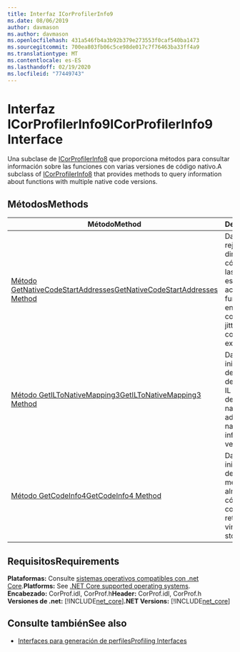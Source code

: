 ```yaml
---
title: Interfaz ICorProfilerInfo9
ms.date: 08/06/2019
author: davmason
ms.author: davmason
ms.openlocfilehash: 431a546fb4a3b92b379e273553f0caf540ba1473
ms.sourcegitcommit: 700ea803fb06c5ce98de017c7f76463ba33ff4a9
ms.translationtype: MT
ms.contentlocale: es-ES
ms.lasthandoff: 02/19/2020
ms.locfileid: "77449743"
---
```

# <a name="icorprofilerinfo9-interface"></a><span data-ttu-id="45bbc-102">Interfaz ICorProfilerInfo9</span><span class="sxs-lookup"><span data-stu-id="45bbc-102">ICorProfilerInfo9 Interface</span></span>

<span data-ttu-id="45bbc-103">Una subclase de [ICorProfilerInfo8](icorprofilerinfo8-interface.md) que proporciona métodos para consultar información sobre las funciones con varias versiones de código nativo.</span><span class="sxs-lookup"><span data-stu-id="45bbc-103">A subclass of [ICorProfilerInfo8](icorprofilerinfo8-interface.md) that provides methods to query information about functions with multiple native code versions.</span></span>  

## <a name="methods"></a><span data-ttu-id="45bbc-104">Métodos</span><span class="sxs-lookup"><span data-stu-id="45bbc-104">Methods</span></span>  

| <span data-ttu-id="45bbc-105">Método</span><span class="sxs-lookup"><span data-stu-id="45bbc-105">Method</span></span>|<span data-ttu-id="45bbc-106">Descripción</span><span class="sxs-lookup"><span data-stu-id="45bbc-106">Description</span></span>|  
| ------------|-----------------|  
|[<span data-ttu-id="45bbc-107">Método GetNativeCodeStartAddresses</span><span class="sxs-lookup"><span data-stu-id="45bbc-107">GetNativeCodeStartAddresses Method</span></span>](icorprofilerinfo9-getnativecodestartaddresses-method.md)| <span data-ttu-id="45bbc-108">Dado un functionId y rejitId, enumera la dirección de inicio del código nativo de todas las versiones de JIT de este código que existen actualmente.</span><span class="sxs-lookup"><span data-stu-id="45bbc-108">Given a functionId and rejitId, enumerates the native code start address of all jitted versions of this code that currently exist.</span></span> |
|[<span data-ttu-id="45bbc-109">Método GetILToNativeMapping3</span><span class="sxs-lookup"><span data-stu-id="45bbc-109">GetILToNativeMapping3 Method</span></span>](icorprofilerinfo9-getiltonativemapping3-method.md)| <span data-ttu-id="45bbc-110">Dada la dirección de inicio del código nativo, devuelve la información de asignación nativa a IL para esta versión JIT del código.</span><span class="sxs-lookup"><span data-stu-id="45bbc-110">Given the native code start address, returns the native to IL mapping information for this jitted version of the code.</span></span> |
|[<span data-ttu-id="45bbc-111">Método GetCodeInfo4</span><span class="sxs-lookup"><span data-stu-id="45bbc-111">GetCodeInfo4 Method</span></span>](icorprofilerinfo9-getcodeinfo4-method.md)| <span data-ttu-id="45bbc-112">Dada la dirección de inicio del código nativo, devuelve los bloques de memoria virtual que almacenan este código.</span><span class="sxs-lookup"><span data-stu-id="45bbc-112">Given the native code start address, returns the blocks of virtual memory that store this code.</span></span> |

## <a name="requirements"></a><span data-ttu-id="45bbc-113">Requisitos</span><span class="sxs-lookup"><span data-stu-id="45bbc-113">Requirements</span></span>  
<span data-ttu-id="45bbc-114">**Plataformas:** Consulte [sistemas operativos compatibles con .net Core](../../../core/install/dependencies.md?pivots=os-windows).</span><span class="sxs-lookup"><span data-stu-id="45bbc-114">**Platforms:** See [.NET Core supported operating systems](../../../core/install/dependencies.md?pivots=os-windows).</span></span>  
<span data-ttu-id="45bbc-115">**Encabezado:** CorProf.idl, CorProf.h</span><span class="sxs-lookup"><span data-stu-id="45bbc-115">**Header:** CorProf.idl, CorProf.h</span></span>  
<span data-ttu-id="45bbc-116">**Versiones de .net:** [!INCLUDE[net_core](../../../../includes/net-core-22-md.md)]</span><span class="sxs-lookup"><span data-stu-id="45bbc-116">**.NET Versions:** [!INCLUDE[net_core](../../../../includes/net-core-22-md.md)]</span></span>  

## <a name="see-also"></a><span data-ttu-id="45bbc-117">Consulte también</span><span class="sxs-lookup"><span data-stu-id="45bbc-117">See also</span></span>

- [<span data-ttu-id="45bbc-118">Interfaces para generación de perfiles</span><span class="sxs-lookup"><span data-stu-id="45bbc-118">Profiling Interfaces</span></span>](profiling-interfaces.md)
